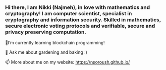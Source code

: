 ### Hi there, I am Nikki (Najmeh), in love with mathematics and cryptography! I am computer scientist, specialist in cryptography and information security. Skilled in mathematics, secure electronic voting protocols and verifiable, secure and privacy preserving computation.                                                

🌱I’m currently learning blockchain programming!

💬 Ask me about gardening and baking :)

📫 More about me on my website: https://nsoroush.github.io/




<!--
**nsoroush/nsoroush** is a ✨ _special_ ✨ repository because its `README.md` (this file) appears on your GitHub profile.

Here are some ideas to get you started:

- 🔭 I’m currently working on ...
- 🌱 I’m currently learning ...
- 👯 I’m looking to collaborate on ...
- 🤔 I’m looking for help with ...
- 💬 Ask me about ...
- 📫 How to reach me: ...
- 😄 Pronouns: ...
- ⚡ Fun fact: ...
-->
